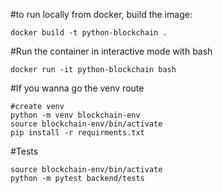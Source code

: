 #to run locally from docker, build the image:
```
docker build -t python-blockchain .
```
#Run the container in interactive mode with bash
```
docker run -it python-blockchain bash
```

#If you wanna go the venv route

```
#create venv
python -m venv blockchain-env
source blockchain-env/bin/activate
pip install -r requirments.txt
```

#Tests
```
source blockchain-env/bin/activate
python -m pytest backend/tests
```
